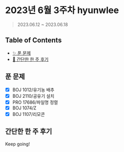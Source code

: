 # 2023년 6월 3주차 hyunwlee

> 2023.06.12 ~ 2023.06.18

## Table of Contents

- [✨ 푼 문제](#푼-문제)
- [🤔 간단한 한 주 후기](#간단한-한-주-후기)

## 푼 문제

<!-- 📕 백준 : BOJ 문제번호/문제제목 e.g. BOJ 2577/숫자의 개수 -->
<!-- 📗 프로그래머스 : PRO 문제번호/문제제목 e.g. PRO 120812/최빈값 구하기 -->
<!-- 백준허브를 사용하시면 프로그래머스의 문제번호도 확인하실 수 있습니다 -->

- [x] BOJ 1012/유기농 배추
- [x] BOJ 2110/공유기 설치
- [x] PRO 17686/파일명 정렬
- [x] BOJ 1074/Z
- [x] BOJ 1107/리모콘

## 간단한 한 주 후기

<!-- 한 주 후기를 간단하게 작성해주세요 ! -->

Keep going!
